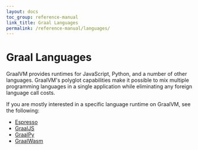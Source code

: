 ```yaml
---
layout: docs
toc_group: reference-manual
link_title: Graal Languages
permalink: /reference-manual/languages/
---
```


#  Graal Languages

GraalVM provides runtimes for JavaScript, Python, and a number of other languages.
GraalVM's polyglot capabilities make it possible to mix multiple programming languages in a single application while eliminating any foreign language call costs.

If you are mostly interested in a specific language runtime on GraalVM, see the following:
* [Espresso](java-on-truffle/README.md)
* [GraalJS](https://github.com/oracle/graaljs/blob/master/docs/user/README.md)
* [GraalPy](https://www.graalvm.org/python/docs/)
* [GraalWasm](https://www.graalvm.org/webassembly/docs/)